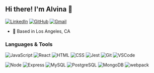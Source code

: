 ## Hi there! I'm Alvina 👋

[![LinkedIn](https://img.shields.io/badge/minjina90%20-%230077B5.svg?&style=flat-square&logo=linkedin&logoColor=white&link=https://www.linkedin.com/in/alvina-kwon/)](https://www.linkedin.com/in/alvina-kwon/)
[![GitHub](https://img.shields.io/badge/minjina90%20-%23121011.svg?&style=flat-square&logo=github&logoColor=white&link=https://github.com/minjina90)](https://github.com/minjina90)
[![Gmail](https://img.shields.io/badge/minjina90%20-%23D14836.svg?&style=flat-square&logo=gmail&logoColor=white&link=mailto:minjina90@gmail.com)](mailto:minjina90@gmail.com)

- :round_pushpin: Based in Los Angeles, CA

### Languages & Tools
![JavaScript](https://img.shields.io/badge/JavaScript%20-%23323330.svg?&style=flat-square&logo=javascript&logoColor=%23F7DF1E)
![React](https://img.shields.io/badge/React%20-%2320232a.svg?&style=flat-square&logo=react&logoColor=%2361DAFB)
![HTML](https://img.shields.io/badge/HTML5%20-%23E34F26.svg?&style=flat-square&logo=html5&logoColor=white)
![CSS](https://img.shields.io/badge/CSS3%20-%231572B6.svg?&style=flat-square&logo=css3&logoColor=white)
![Jest](https://img.shields.io/badge/Jest%20-%23C21325.svg?&style=flat-square&logo=Jest&logoColor=white)
![Git](https://img.shields.io/badge/Git%20-%23F05033.svg?&style=flat-square&logo=git&logoColor=white)
![VSCode](https://img.shields.io/badge/VS%20Code%20-%23007ACC.svg?&style=flat-square&logo=visual-studio-code&logoColor=white)

![Node](https://img.shields.io/badge/Node.js%20-%2343853D.svg?&style=flat-square&logo=node.js&logoColor=white)
![Express](https://img.shields.io/badge/Express%20-%23404d59.svg?&style=flat-square)
![MySQL](https://img.shields.io/badge/MySQL-%2300f.svg?&style=flat-square&logo=mysql&logoColor=white)
![PostgreSQL](https://img.shields.io/badge/PostgreSQL-%23316192.svg?&style=flat-square&logo=postgresql&logoColor=white)
![MongoDB](https://img.shields.io/badge/MongoDB-%234ea94b.svg?&style=flat-square&logo=mongodb&logoColor=white)
![webpack](https://img.shields.io/badge/webpack%20-%238DD6F9.svg?&style=flat-square&logo=webpack&logoColor=black)
